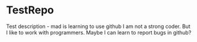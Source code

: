 # TestRepo
Test description - mad is learning to use github
I am not a strong coder. But I like to work with programmers.
Maybe I can learn to report bugs in github?
